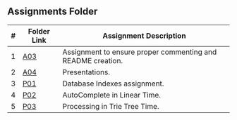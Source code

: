 ##  Assignments Folder

|   #   | Folder Link | Assignment Description |
| :---: | ----------- | ---------------------- |
|  1    | [A03](https://github.com/Sudhir0228/3013-Algorithms-ray/tree/main/Assignments/A03)| Assignment to ensure proper commenting and README creation.|
|  2    | [A04](https://github.com/Sudhir0228/3013-Algorithms-ray/tree/main/Assignments/A04)| Presentations.|
|  3    | [P01](https://github.com/Sudhir0228/3013-Algorithms-ray/tree/main/Assignments/P01)| Database Indexes assignment.| 
|  4    | [P02](https://github.com/Sudhir0228/3013-Algorithms-ray/tree/main/Assignments/P02)| AutoComplete in Linear Time.|
|  5    | [P03](https://github.com/Sudhir0228/3013-Algorithms-ray/tree/main/Assignments/P03)| Processing in Trie Tree Time.| 






